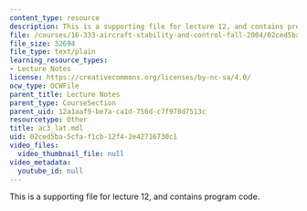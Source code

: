 ```yaml
---
content_type: resource
description: This is a supporting file for lecture 12, and contains program code.
file: /courses/16-333-aircraft-stability-and-control-fall-2004/02ced5ba5cfaf1cb12f42e42716730c1_ac3_lat.mdl
file_size: 32694
file_type: text/plain
learning_resource_types:
- Lecture Notes
license: https://creativecommons.org/licenses/by-nc-sa/4.0/
ocw_type: OCWFile
parent_title: Lecture Notes
parent_type: CourseSection
parent_uid: 12a1aaf9-be7a-ca1d-756d-c7f978d7513c
resourcetype: Other
title: ac3_lat.mdl
uid: 02ced5ba-5cfa-f1cb-12f4-2e42716730c1
video_files:
  video_thumbnail_file: null
video_metadata:
  youtube_id: null
---
```

This is a supporting file for lecture 12, and contains program code.